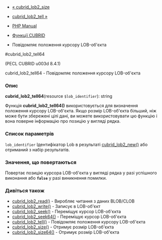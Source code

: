 - [« cubrid_lob2_size](function.cubrid-lob2-size.md)
- [cubrid_lob2_tell »](function.cubrid-lob2-tell.md)

- [PHP Manual](index.md)
- [Функції CUBRID](ref.cubrid.md)
- Повідомляє положення курсору LOB-об'єкта

#cubrid_lob2_tell64

(PECL CUBRID u003d 8.4.1)

cubrid_lob2_tell64 - Повідомляє положення курсору LOB-об'єкта

### Опис

**cubrid_lob2_tell64**(resource `$lob_identifier`): string

Функція **cubrid_lob2_tell64()** використовується для визначення положення
курсору LOB-об'єкта. Якщо розмір LOB-об'єкта більший, ніж може бути
збережені цілі дані, ви можете використовувати цю функцію і вона
поверне інформацію про позицію у вигляді рядка.

### Список параметрів

`lob_identifier`
Ідентифікатор Lob в результаті
[cubrid_lob2_new()](function.cubrid-lob2-new.md) або отриманий з
набір результатів.

### Значення, що повертаються

Повертає позицію курсора LOB-об'єкта у вигляді рядка у разі успішного
виконання або **`false`** у разі виникнення помилки.

### Дивіться також

- [cubrid_lob2_read()](function.cubrid-lob2-read.md) - Виробляє
читання з даних BLOB/CLOB
- [cubrid_lob2_write()](function.cubrid-lob2-write.md) - Записує
в LOB-об'єкт
- [cubrid_lob2_seek()](function.cubrid-lob2-seek.md) - Переміщує
курсор LOB-об'єкта
- [cubrid_lob2_seek64()](function.cubrid-lob2-seek64.md) -
Переміщує курсор LOB-об'єкта
- [cubrid_lob2_tell()](function.cubrid-lob2-tell.md) - Повідомляє
положення курсору LOB-об'єкта
- [cubrid_lob2_size()](function.cubrid-lob2-size.md) - Отримує
розмір LOB-об'єкта
- [cubrid_lob2_size64()](function.cubrid-lob2-size64.md) - Отримує
розмір LOB-об'єкта
